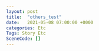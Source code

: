 ```yaml
---
layout: post
title:  "others_test"
date:   2021-05-08 07:00:00 +0000
categories: Etc
Tags: Story Etc
SceneCode: []
---
```

